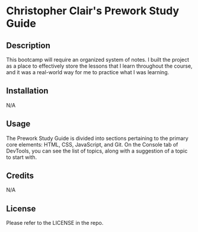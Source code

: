 # Christopher Clair's Prework Study Guide

## Description

This bootcamp will require an organized system of notes. I built the project as a place to effectively store the lessons that I learn throughout the course, and it was a real-world way for me to practice what I was learning.

## Installation

N/A

## Usage

The Prework Study Guide is divided into sections pertaining to the primary core elements: HTML, CSS, JavaScript, and Git. On the Console tab of DevTools, you can see the list of topics, along with a suggestion of a topic to start with.

## Credits

N/A

## License

Please refer to the LICENSE in the repo.